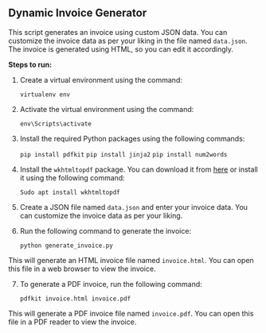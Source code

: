 ## Dynamic Invoice Generator

This script generates an invoice using custom JSON data. You can customize the invoice data as per your liking in the file named `data.json`. The invoice is generated using HTML, so you can edit it accordingly.

**Steps to run:**

1. Create a virtual environment using the command:

    `virtualenv env`

2. Activate the virtual environment using the command:

    `env\Scripts\activate`

3. Install the required Python packages using the following commands:

    `pip install pdfkit`
    `pip install jinja2`
    `pip install num2words`

4. Install the `wkhtmltopdf` package. You can download it from [here](https://wkhtmltopdf.org/downloads.html) or install it using the following command:

    `Sudo apt install wkhtmltopdf`

5. Create a JSON file named `data.json` and enter your invoice data. You can customize the invoice data as per your liking.

6. Run the following command to generate the invoice:

    `python generate_invoice.py`

This will generate an HTML invoice file named `invoice.html`. You can open this file in a web browser to view the invoice.

7. To generate a PDF invoice, run the following command:

    `pdfkit invoice.html invoice.pdf`

This will generate a PDF invoice file named `invoice.pdf`. You can open this file in a PDF reader to view the invoice.
